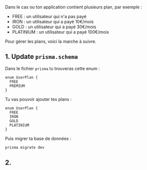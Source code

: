 Dans le cas ou ton application contient plusieurs plan, par exemple :

- FREE : un utilisateur qui n'a pas payé
- IRON : un utilisateur qui a payé 10€/mois
- GOLD : un utilisateur qui a payé 30€/mois
- PLATINIUM : un utilisateur qui a payé 100€/mois

Pour gérer les plans, voici la marche à suivre.

## 1. Update `prisma.schema`

Dans le fichier `prisma` tu trouveras cette enum :

```prisma
enum UserPlan {
  FREE
  PREMIUM
}
```

Tu vas pouvoir ajouter tes plans :

```prisma
enum UserPlan {
  FREE
  IRON
  GOLD
  PLATINIUM
}
```

Puis migrer ta base de données :

```bash
prisma migrate dev
```

## 2.

